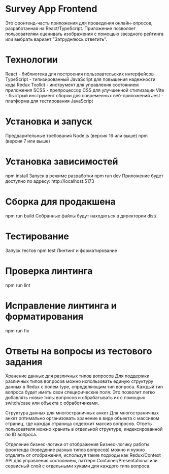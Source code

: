# Survey App Frontend

Это фронтенд-часть приложения для проведения онлайн-опросов, разработанная на React/TypeScript. Приложение позволяет пользователям оценивать изображения с помощью звездного рейтинга или выбрать вариант "Затрудняюсь ответить".

# Технологии

React - библиотека для построения пользовательских интерфейсов
TypeScript - типизированный JavaScript для повышения надежности кода
Redux Toolkit - инструмент для управления состоянием приложения
SCSS - препроцессор CSS для улучшенной стилизации
Vite - быстрый инструмент сборки для современных веб-приложений
Jest - платформа для тестирования JavaScript

# Установка и запуск

Предварительные требования
Node.js (версия 16 или выше)
npm (версия 7 или выше)

# Установка зависимостей

npm install
Запуск в режиме разработки
npm run dev
Приложение будет доступно по адресу: http://localhost:5173

# Сборка для продакшена

npm run build
Собранные файлы будут находиться в директории dist/.

# Тестирование

Запуск тестов
npm test
Линтинг и форматирование

# Проверка линтинга

npm run lint

# Исправление линтинга и форматирования

npm run fix

# Ответы на вопросы из тестового задания

Хранение данных для различных типов вопросов
Для поддержки различных типов вопросов можно использовать единую структуру данных в Redux с полем type, определяющим тип вопроса. Каждый тип вопроса будет иметь свои специфические поля. Это позволит легко добавлять новые типы вопросов и обрабатывать их с помощью switch/case или объекта с обработчиками.

Структура данных для многостраничных анкет
Для многостраничных анкет оптимально организовать хранение в виде объекта с массивом страниц, где каждая страница содержит массив вопросов. Ответы пользователя можно хранить в отдельной структуре, индексированной по ID вопроса.

Отделение бизнес-логики от отображения
Бизнес-логику работы фронтенда (поведение разных типов вопросов) можно и нужно отделять от отображения, используя такие подходы как Redux/Context API для управления состоянием, паттерн Container/Presentational или сервисный слой с отдельными хуками для каждого типа вопроса.
